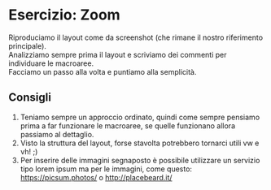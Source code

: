 Esercizio: Zoom
===
Riproduciamo il layout come da screenshot (che rimane il nostro riferimento principale).  
Analizziamo sempre prima il layout e scriviamo dei commenti per individuare le macroaree.  
Facciamo un passo alla volta e puntiamo alla semplicità.  
## Consigli
1. Teniamo sempre un approccio ordinato, quindi come sempre pensiamo prima a far funzionare le macroaree, se quelle funzionano allora passiamo al dettaglio.
2. Visto la struttura del layout, forse stavolta potrebbero tornarci utili vw e vh! ;)
3. Per inserire delle immagini segnaposto è possibile utilizzare un servizio tipo lorem ipsum ma per le immagini, come questo: https://picsum.photos/ o http://placebeard.it/
